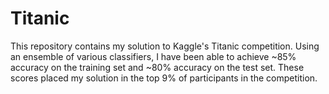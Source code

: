 # Titanic
This repository contains my solution to Kaggle's Titanic competition. Using an ensemble of various classifiers, I have been able to achieve ~85% accuracy on the training set and ~80% accuracy on the test set. These scores placed my solution in the top 9% of participants in the competition.
